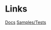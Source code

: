 # Links

[Docs](https://getuikit.com/docs/introduction)
[Samples/Tests](https://getuikit.com/assets/uikit/tests/index.html#)
